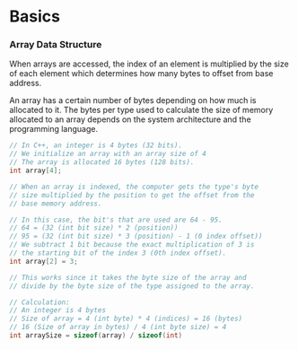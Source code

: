 # **Basics**

### **Array Data Structure**
When arrays are accessed, the index of an element is multiplied by the size of each element which determines how many bytes to offset from base address. 

An array has a certain number of bytes depending on how much is allocated to it. The bytes per type used to calculate the size of memory allocated to an array depends on the system architecture and the programming language.

```c++
// In C++, an integer is 4 bytes (32 bits).
// We initialize an array with an array size of 4
// The array is allocated 16 bytes (128 bits). 
int array[4];

// When an array is indexed, the computer gets the type's byte 
// size multiplied by the position to get the offset from the 
// base memory address.

// In this case, the bit's that are used are 64 - 95.
// 64 = (32 (int bit size) * 2 (position))
// 95 = (32 (int bit size) * 3 (position) - 1 (0 index offset))
// We subtract 1 bit because the exact multiplication of 3 is 
// the starting bit of the index 3 (0th index offset).
int array[2] = 3;

// This works since it takes the byte size of the array and 
// divide by the byte size of the type assigned to the array.

// Calculation:
// An integer is 4 bytes
// Size of array = 4 (int byte) * 4 (indices) = 16 (bytes)
// 16 (Size of array in bytes) / 4 (int byte size) = 4
int arraySize = sizeof(array) / sizeof(int)
```
